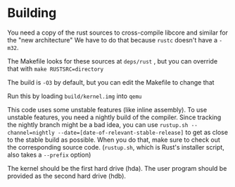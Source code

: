 # Building
You need a copy of the rust sources to cross-compile libcore and similar for the "new architecture"
We have to do that because `rustc` doesn't have a `-m32`.

The Makefile looks for these sources at `deps/rust` , but you can override that with `make RUSTSRC=directory`

The build is `-O3` by default, but you can edit the Makefile to change that

Run this by loading `build/kernel.img` into `qemu`

This code uses some unstable features (like inline assembly).
To use unstable features, you need a nightly build of the compiler.
Since tracking the nightly branch might be a bad idea, you can use `rustup.sh --channel=nightly --date=[date-of-relevant-stable-release]` to get as close to the stable build as possible.
When you do that, make sure to check out the corresponding source code.
(`rustup.sh`, which is Rust's installer script, also takes a `--prefix` option)

The kernel should be the first hard drive (hda).
The user program should be provided as the second hard drive (hdb).
